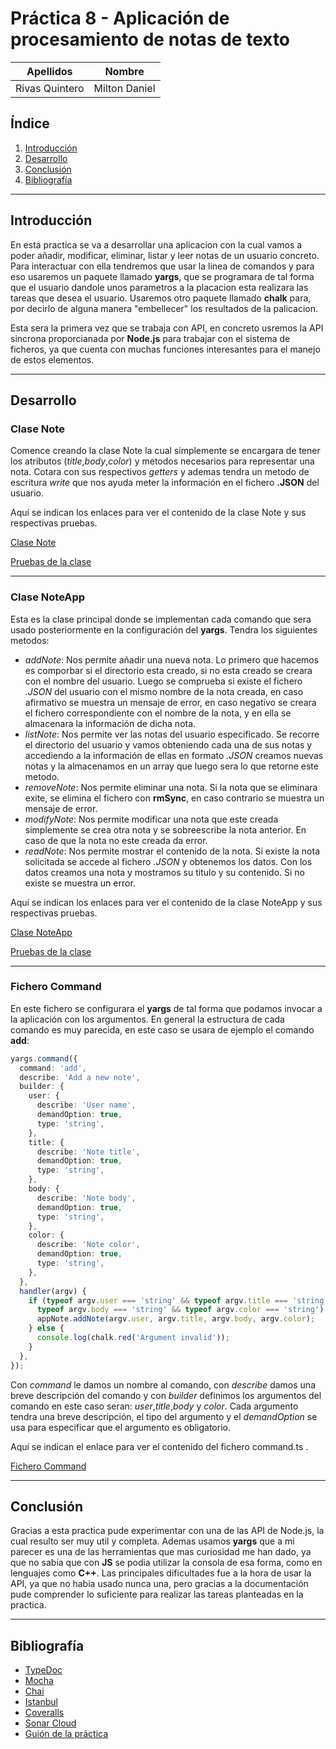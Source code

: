 # Práctica 8 - Aplicación de procesamiento de notas de texto

| Apellidos | Nombre |
| ------ | ------ |
| Rivas Quintero| Milton Daniel |

## Índice

1. [Introducción](#intro)
2. [Desarrollo](#desarrollo)
3. [Conclusión](#conclu)
4. [Bibliografía](#biblio)

---------------------

## Introducción<a name="intro"></a>

En esta practica se va a desarrollar una aplicacion con la cual vamos a poder añadir, modificar, eliminar, listar y leer notas de un usuario concreto. Para interactuar con ella tendremos que usar la linea de comandos y para eso usaremos un paquete llamado **yargs**, que se programara de tal forma que el usuario dandole unos parametros a la placacion esta realizara las tareas que desea el usuario. Usaremos otro paquete llamado **chalk** para, por decirlo de alguna manera "embellecer" los resultados de la palicacion.

Esta sera la primera vez que se trabaja con API, en concreto usremos la API sincrona proporcianada por **Node.js** para trabajar con el sistema de ficheros, ya que cuenta con muchas funciones interesantes para el manejo de estos elementos.

---------------------

## Desarrollo<a name="desarrollo"></a>

### Clase Note

Comence creando la clase Note la cual simplemente se encargara de tener los atributos (*title*,*body*,*color*) y metodos necesarios para representar una nota. Cotara con sus respectivos *getters* y ademas tendra un metodo de escritura *write* que nos ayuda meter la información en el fichero **.JSON** del usuario. 


Aquí se indican los enlaces para ver el contenido de la clase Note y sus respectivas pruebas.

[Clase Note](https://github.com/ULL-ESIT-INF-DSI-2021/ull-esit-inf-dsi-20-21-prct08-filesystem-notes-app-Nitro1000/blob/main/src/note.ts)

[Pruebas de la clase](https://github.com/ULL-ESIT-INF-DSI-2021/ull-esit-inf-dsi-20-21-prct08-filesystem-notes-app-Nitro1000/blob/main/tests/note.spec.ts)


---------------------

### Clase NoteApp

Esta es la clase principal donde se implementan cada comando que sera usado posteriormente en la configuración del **yargs**. Tendra los siguientes metodos:

- *addNote*: Nos permite añadir una nueva nota. Lo primero que hacemos es comporbar si el directorio esta creado, si no esta creado se creara con el nombre del usuario. Luego se comprueba si existe el fichero *.JSON* del usuario con el mismo nombre de la nota creada, en caso afirmativo se muestra un mensaje de error, en caso negativo se creara el fichero correspondiente con el nombre de la nota, y en ella se almacenara la información de dicha nota.
- *listNote*: Nos permite ver las notas del usuario especificado. Se recorre el directorio del usuario y vamos obteniendo cada una de sus notas y accediendo a la información de ellas en formato *.JSON* creamos nuevas notas y la  almacenamos en un array que luego sera lo que retorne este metodo.
- *removeNote*: Nos permite eliminar una nota. Si la nota que se eliminara exite, se elimina el fichero con **rmSync**, en caso contrario se muestra un mensaje de error.
- *modifyNote*: Nos permite modificar una nota que este creada simplemente se crea otra nota y se sobreescribe la nota anterior. En caso de que la nota no este creada da error.
- *readNote*: Nos permite mostrar el contenido de la nota. Si existe la nota solicitada se accede al fichero *.JSON* y obtenemos los datos. Con los datos creamos una nota y mostramos su titulo y su contenido. Si no existe se muestra un error.

Aquí se indican los enlaces para ver el contenido de la clase NoteApp y sus respectivas pruebas.

[Clase NoteApp](https://github.com/ULL-ESIT-INF-DSI-2021/ull-esit-inf-dsi-20-21-prct08-filesystem-notes-app-Nitro1000/blob/main/src/note-app.ts)

[Pruebas de la clase](https://github.com/ULL-ESIT-INF-DSI-2021/ull-esit-inf-dsi-20-21-prct08-filesystem-notes-app-Nitro1000/blob/main/tests/note-app.spec.ts)


---------------------

### Fichero Command

En este fichero se configurara el **yargs** de tal forma que podamos invocar a la aplicación con los argumentos. En general la estructura de cada comando es muy parecida, en este caso se usara de ejemplo el comando **add**:

```typescript
yargs.command({
  command: 'add',
  describe: 'Add a new note',
  builder: {
    user: {
      describe: 'User name',
      demandOption: true,
      type: 'string',
    },
    title: {
      describe: 'Note title',
      demandOption: true,
      type: 'string',
    },
    body: {
      describe: 'Note body',
      demandOption: true,
      type: 'string',
    },
    color: {
      describe: 'Note color',
      demandOption: true,
      type: 'string',
    },
  },
  handler(argv) {
    if (typeof argv.user === 'string' && typeof argv.title === 'string' &&
      typeof argv.body === 'string' && typeof argv.color === 'string') {
      appNote.addNote(argv.user, argv.title, argv.body, argv.color);
    } else {
      console.log(chalk.red('Argument invalid'));
    }
  },
});
```
Con *command* le damos un nombre al comando, con *describe* damos una breve descripción del comando y con *builder* definimos los argumentos del comando en este caso seran: *user*,*title*,*body* y *color*. Cada argumento tendra una breve descripción, el tipo del argumento y el *demandOption* se usa para especificar que el argumento es obligatorio.

Aquí se indican el enlace para ver el contenido del fichero command.ts .

[Fichero Command](https://github.com/ULL-ESIT-INF-DSI-2021/ull-esit-inf-dsi-20-21-prct08-filesystem-notes-app-Nitro1000/blob/main/src/command.ts)


---------------------

## Conclusión<a name="conclu"></a>

Gracias a esta practica pude experimentar con una de las API de Node.js, la cual resulto ser muy util y completa. Ademas usamos **yargs** que a mi parecer es una de las herramientas que mas curiosidad me han dado, ya que no sabia que con **JS** se podia utilizar la consola de esa forma, como en lenguajes como **C++**. Las principales dificultades fue a la hora de usar la API, ya que no habia usado nunca una, pero gracias a la documentación pude comprender lo suficiente para realizar las tareas planteadas en la practica.

---------------------

## Bibliografía <a name="biblio"></a>

- [TypeDoc](https://typedoc.org/)
- [Mocha](https://mochajs.org/)
- [Chai](https://www.chaijs.com/)
- [Istanbul](https://istanbul.js.org/)
- [Coveralls](https://coveralls.io/)
- [Sonar Cloud](https://sonarcloud.io/)
- [Guión de la práctica](https://ull-esit-inf-dsi-2021.github.io/prct08-filesystem-notes-app/)